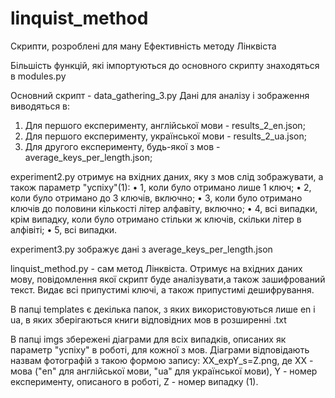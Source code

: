 # linquist_method
Скрипти, розроблені для ману Ефективність методу Лінквіста

Більшість функцій, які імпортуються до основного скрипту знаходяться в modules.py

Основний скрипт - data_gathering_3.py
Дані для аналізу і зображення виводяться в: 
1) Для першого експерименту, англійської мови - results_2_en.json;
2) Для першого експерименту, української мови - results_2_ua.json;
3) Для другого експерименту, будь-якої з мов - average_keys_per_length.json;

experiment2.py отримує на вхідних даних, яку з мов слід зображувати, а також параметр "успіху"(1):
•	1, коли було отримано лише 1 ключ;
•	2, коли було отримано до 3 ключів, включно;
•	3, коли було отримано ключів до половини кількості літер алфавіту, включно;
•	4, всі випадки, крім випадку, коли було отримано стільки ж ключів, скільки літер в алфівіті;
•	5, всі випадки.

experiment3.py зображує дані з average_keys_per_length.json

linquist_method.py - сам метод Лінквіста. Отримує на вхідних даних мову, повідомлення якої скрипт буде аналізувати,а також зашифрований текст. Видає всі припустимі ключі, а також припустимі дешифрування.

В папці templates є декілька папок, з яких використовуються лише en і ua, в яких зберігаються книги відповідних мов в розширенні .txt

В папці imgs збережені діаграми для всіх випадків, описаних як параметр "успіху" в роботі, для кожної з мов.
Діаграми відповідають назвам фотографій з такою формою запису:
XX_expY_s=Z.png, де XX - мова ("en" для англійської мови, "ua" для української мови), Y - номер експерименту, описаного в роботі, Z - номер випадку (1).
